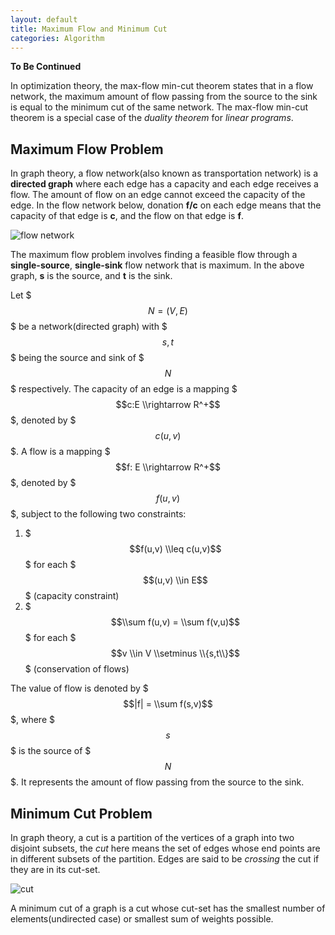 ```yaml
---
layout: default
title: Maximum Flow and Minimum Cut
categories: Algorithm
---
```

**To Be Continued**

In optimization theory, the max-flow min-cut theorem states that in a flow network, the maximum amount of flow passing from the source to the sink is equal to the minimum cut of the same network. The max-flow min-cut theorem is a special case of the *duality theorem* for *linear programs*.

## Maximum Flow Problem
In graph theory, a flow network(also known as transportation network) is a **directed graph** where each edge has a capacity and each edge receives a flow. The amount of flow on an edge cannot exceed the capacity of the edge. In the flow network below, donation **f/c** on each edge means that the capacity of that edge is **c**, and the flow on that edge is **f**.

![flow network](http://i42.tinypic.com/2zfjt45.png)

The maximum flow problem involves finding a feasible flow through a **single-source**, **single-sink** flow network that is maximum. In the above graph, **s** is the source, and **t** is the sink.

Let $$$N=(V,E)$$$ be a network(directed graph) with $$$s, t$$$ being the source and sink of $$$N$$$ respectively. The capacity of an edge is a mapping $$$c:E \\rightarrow R^+$$$, denoted by $$$c(u,v)$$$. A flow is a mapping $$$f: E \\rightarrow R^+$$$, denoted by $$$f(u,v)$$$, subject to the following two constraints:

1. $$$f(u,v) \\leq c(u,v)$$$ for each $$$(u,v) \\in E$$$ (capacity constraint)
2. $$$\\sum f(u,v) = \\sum f(v,u)$$$ for each $$$v \\in V \\setminus \\{s,t\\}$$$ (conservation of flows)

The value of flow is denoted by $$$|f| = \\sum f(s,v)$$$, where $$$s$$$ is the source of $$$N$$$. It represents the amount of flow passing from the source to the sink.

## Minimum Cut Problem
In graph theory, a cut is a partition of the vertices of a graph into two disjoint subsets, the *cut* here means the set of edges whose end points are in different subsets of the partition. Edges are said to be *crossing* the cut if they are in its cut-set.

![cut](http://i43.tinypic.com/4h6v6d.png)

A minimum cut of a graph is a cut whose cut-set has the smallest number of elements(undirected case) or smallest  sum of weights possible.